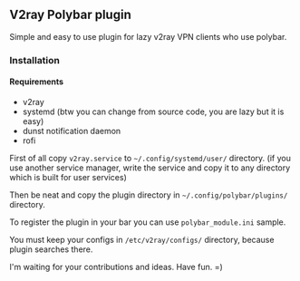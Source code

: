 ## V2ray Polybar plugin
Simple and easy to use plugin for lazy v2ray VPN clients who use polybar.

### Installation

#### Requirements
- v2ray
- systemd (btw you can change from source code, you are lazy but it is easy)
- dunst notification daemon
- rofi

First of all copy `v2ray.service` to `~/.config/systemd/user/` directory. (if you use another service manager, write the service and copy it to any directory which is built for user services)

Then be neat and copy the plugin directory in `~/.config/polybar/plugins/` directory.

To register the plugin in your bar you can use `polybar_module.ini` sample.

You must keep your configs in `/etc/v2ray/configs/` directory, because plugin searches there.

I'm waiting for your contributions and ideas. Have fun. =)
